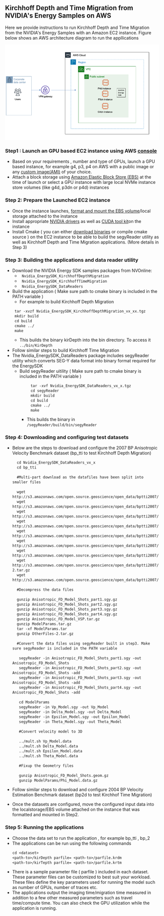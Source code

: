 ## Kirchhoff Depth and Time Migration from NVIDIA's Energy Samples on AWS

Here we provide instructions to run Kirchhoff Depth and Time Migration from the NVIDIA's Energy Samples with  an Amazon EC2 instance.
Figure below shows an AWS architecture diagram to run the appllications 

![AWS Architecture](images/Arch.png)

### Step1 :  Launch an GPU based EC2 instance using AWS [console](https://docs.aws.amazon.com/AWSEC2/latest/UserGuide/EC2_GetStarted.html#ec2-launch-instance) 

* Based on your requirements , number and type of GPUs, launch a GPU based instance, for example g4, p3, p4 on AWS with a public image or any [custom image(AMI)](https://aws.amazon.com/premiumsupport/knowledge-center/launch-instance-custom-ami/) of your choice. 
* Attach a block storage using [Amazon Elastic Block Store (EBS)](https://docs.aws.amazon.com/AWSEC2/latest/UserGuide/ebs-volume-types.html) at the time of launch or select a GPU instance with large local NVMe instance store volumes (like g4d, p3dn or p4d) instances


### Step 2:  Prepare the Launched EC2 instance 


* Once the instance launches, [format and mount the EBS volume](https://docs.aws.amazon.com/AWSEC2/latest/UserGuide/ebs-using-volumes.html)/local storage attached to the instance
* Install appropriate [NVIDIA drivers](https://www.nvidia.com/Download/index.aspx?lang=en-us) as well as [CUDA tool kit](https://developer.nvidia.com/cuda-downloads)on the instance
* Install Cmake ( you can either [download binaries](https://cmake.org/download/) or compile cmake source ) on the EC2 instance to be able to build the segyReader utility as well as Kirchhoff Depth and Time Migration applications. (More details in Step 3)


### Step 3:  Building the applications and data reader utility

* Download the NVIDIA Energy SDK samples packages from NVOnline: 
    * <code> Nvidia_EnergySDK_KirchhoffDepthMigration </code>
    * <code> Nvidia_EnergySDK_KirchhoffTimeMigration </code>
    * <code> Nvidia_EnergySDK_DataReaders </code>
* Build the application ( Make sure path to  cmake binary is included in the PATH variable )
    * For example to build Kirchhoff Depth Migration
     ```
      tar -xvzf Nvidia_EnergySDK_KirchhoffDepthMigration_vx_xx.tgz
      mkdir build
      cd build
      cmake ../
      make
     ``` 
    *  This builds the binary kirDepth into the bin directory. To access it <code> ../bin/KirDepth </code>
* Follow similar steps to build Kirchhoff Time Migration
* The  Nvidia_EnergySDK_DataReaders package includes segyReader utility which converts SEG-Y data format into binary format required for the EnergySDK
    * Build segyReader uitility ( Make sure path to  cmake binary is included in the PATH variable )
       ```
            tar -xvf Nvidia_EnergySDK_DataReaders_vx_x.tgz
            cd segyReader
            mkdir build
            cd build
            cmake ../
            make 
       ```
        * This builds the binary in <code > <pathto>/segyReader/build/bin/segyReader </code>


### Step 4:  Downloading and configuring test datasets 

* Below are the steps to download and configure the  2007 BP Anisotropic Velocity Benchmark dataset (bp_tti to test Kirchhoff Depth Migration)
    
        cd Nvidia_EnergySDK_DataReaders_vx_x
        cd bp_tti
        
        #Multi-part download as the datafiles have been split into smaller files 
        
        wget http://s3.amazonaws.com/open.source.geoscience/open_data/bptti2007/Anisotropic_FD_Model_Shots_part1.sgy.gz 
        wget http://s3.amazonaws.com/open.source.geoscience/open_data/bptti2007/Anisotropic_FD_Model_Shots_part2.sgy.gz
        wget http://s3.amazonaws.com/open.source.geoscience/open_data/bptti2007/Anisotropic_FD_Model_Shots_part3.sgy.gz
        wget http://s3.amazonaws.com/open.source.geoscience/open_data/bptti2007/Anisotropic_FD_Model_Shots_part4.sgy.gz
        wget http://s3.amazonaws.com/open.source.geoscience/open_data/bptti2007/Anisotropic_FD_Model_VSP.tar.gz
        wget http://s3.amazonaws.com/open.source.geoscience/open_data/bptti2007/DatasetInformation_And_Disclaimer.txt
        wget http://s3.amazonaws.com/open.source.geoscience/open_data/bptti2007/ModelParams.tar.gz
        wget http://s3.amazonaws.com/open.source.geoscience/open_data/bptti2007/OtherFiles-2.tar.gz
        wget http://s3.amazonaws.com/open.source.geoscience/open_data/bptti2007/README_Modification.txt
        
        #Decompress the data files
        
        gunzip Anisotropic_FD_Model_Shots_part1.sgy.gz
        gunzip Anisotropic_FD_Model_Shots_part2.sgy.gz
        gunzip Anisotropic_FD_Model_Shots_part3.sgy.gz
        gunzip Anisotropic_FD_Model_Shots_part4.sgy.gz
        gunzip Anisotropic_FD_Model_VSP.tar.gz
        gunzip ModelParams.tar.gz
        tar -xf ModelParams.tar
        gunzip OtherFiles-2.tar.gz
        
        #Convert the data files using segyReader built in step3. Make sure segyReader is included in the PATH variable

         segyReader -in Anisotropic_FD_Model_Shots_part1.sgy -out Anisotropic_FD_Model_Shots
         segyReader -in Anisotropic_FD_Model_Shots_part2.sgy -out Anisotropic_FD_Model_Shots -add
         segyReader -in Anisotropic_FD_Model_Shots_part3.sgy -out Anisotropic_FD_Model_Shots -add
         segyReader -in Anisotropic_FD_Model_Shots_part4.sgy -out Anisotropic_FD_Model_Shots -add

         cd ModelParams
         segyReader -in Vp_Model.sgy -out Vp_Model
         segyReader -in Delta_Model.sgy -out Delta_Model
         segyReader -in Epsilon_Model.sgy -out Epsilon_Model
         segyReader -in Theta_Model.sgy -out Theta_Model

         #Convert velocity model to 3D

         ../mult.sh Vp_Model.data
         ../mult.sh Delta_Model.data
         ../mult.sh Epsilon_Model.data
         ../mult.sh Theta_Model.data

         #Fixup the Geometry files

         gunzip Anisotropic_FD_Model_Shots.geom.gz
         gunzip ModelParams/Phi_Model.data.gz


* Follow similar steps to download and configure 2004 BP Velocity Estimation Benchmark dataset (bp2d to test Kirchhof Time Migration)
* Once the datasets are configured, move the configured input data into the localstorage/EBS volume attached on the instance that was formatted and mounted in Step2. 


### Step 5:  Running the applications 


* Choose the data set to run the application , for example bp_tti , bp_2
* The applications can be run using the following commands
    ```
    cd <dataset>
    <path-to>/kirDepth parfile= <path-to>/parfile.krdm
    <path-to>/kirTepth parfile= <path-to>/parfile.krtm
   
* There is a sample parameter file ( parfile ) included in each dataset. These parameter files can be customized to best suit your workload. These files define the key parameters used for running the model such as number of GPUs, number of traces etc. 
* The applications output the imaging time/migration time measured in addition to a few other measured parameters such as travel time/compute time. You can also check the GPU utilization while the application is running.


